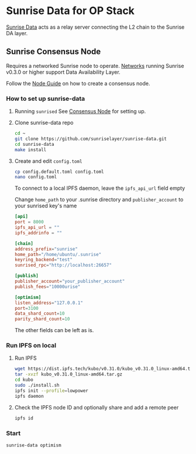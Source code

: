 # Sunrise Data for OP Stack

[Sunrise Data](https://github.com/sunriselayer/sunrise-data) acts as a relay server connecting the L2 chain to the Sunrise DA layer.

## Sunrise Consensus Node

Requires a networked Sunrise node to operate. [Networks](../../networks/README.md) running Sunrise v0.3.0 or higher support Data Availability Layer.

Follow the [Node Guide](../consensus/README.md) on how to create a consensus node.

### How to set up sunrise-data

1. Running `sunrised`
See [Consensus Node](../../node/types/consensus/full-consensus-node.md) for setting up.

1. Clone sunrise-data repo

   ```bash
   cd ~
   git clone https://github.com/sunriselayer/sunrise-data.git
   cd sunrise-data
   make install
   ```

1. Create and edit `config.toml`

   ```bash
   cp config.default.toml config.toml
   nano config.toml
   ```

   To connect to a local IPFS daemon, leave the `ipfs_api_url` field empty

   Change `home_path` to your .sunrise directory and `publisher_account` to your sunrised key's name

   ```toml
   [api]
   port = 8000
   ipfs_api_url = ""
   ipfs_addrinfo = ""

   [chain]
   address_prefix="sunrise"
   home_path="/home/ubuntu/.sunrise"
   keyring_backend="test"
   sunrised_rpc="http://localhost:26657"
   
   [publish]
   publisher_account="your_publisher_account"
   publish_fees="10000urise"

   [optimism]
   listen_address="127.0.0.1"
   port=3100
   data_shard_count=10
   parity_shard_count=10
   ```

   The other fields can be left as is.

### Run IPFS on local

1. Run IPFS

   ```bash
   wget https://dist.ipfs.tech/kubo/v0.31.0/kubo_v0.31.0_linux-amd64.tar.gz
   tar -xvzf kubo_v0.31.0_linux-amd64.tar.gz
   cd kubo
   sudo ./install.sh
   ipfs init --profile=lowpower
   ipfs daemon
   ```

1. Check the IPFS node ID and optionally share and add a remote peer

   ```bash
   ipfs id
   ```

### Start

```bash
sunrise-data optimism
```
